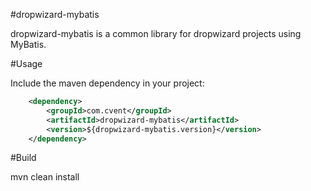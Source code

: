 #dropwizard-mybatis

dropwizard-mybatis is a common library for dropwizard projects using MyBatis.

#Usage

Include the maven dependency in your project:

```xml
    <dependency>
        <groupId>com.cvent</groupId>
        <artifactId>dropwizard-mybatis</artifactId>
        <version>${dropwizard-mybatis.version}</version>
    </dependency>
```

#Build

mvn clean install
